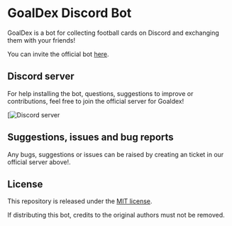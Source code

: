 # GoalDex Discord Bot

GoalDex is a bot for collecting football cards on Discord and exchanging them with your friends!

You can invite the official bot [here](https://discord.com/oauth2/authorize?client_id=1366054697122660403).

## Discord server

For help installing the bot, questions, suggestions to improve or contributions, feel free to join the official server for Goaldex!

[![Discord server](https://discord.com/oauth2/authorize?client_id=1366054697122660403)

## Suggestions, issues and bug reports

Any bugs, suggestions or issues can be raised by creating an ticket in our official server above!.



## License

This repository is released under the [MIT license](https://opensource.org/licenses/MIT).

If distributing this bot, credits to the original authors must not be removed.
